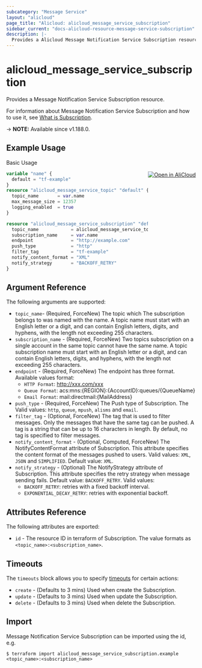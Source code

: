 ```yaml
---
subcategory: "Message Service"
layout: "alicloud"
page_title: "Alicloud: alicloud_message_service_subscription"
sidebar_current: "docs-alicloud-resource-message-service-subscription"
description: |-
  Provides a Alicloud Message Notification Service Subscription resource.
---
```


# alicloud_message_service_subscription

Provides a Message Notification Service Subscription resource.

For information about Message Notification Service Subscription and how to use it, see [What is Subscription](https://www.alibabacloud.com/help/en/message-service/latest/subscribe-1).

-> **NOTE:** Available since v1.188.0.

## Example Usage
<div class="oics-button" style="float: right;margin: 0 0 -40px 0;">
  <a href="https://api.aliyun.com/api-tools/terraform?resource=alicloud_message_service_subscription&exampleId=3088353c-fda4-033c-d999-da276b6090e752310141&activeTab=example&spm=docs.r.message_service_subscription.0.3088353cfd" target="_blank">
    <img alt="Open in AliCloud" src="https://img.alicdn.com/imgextra/i1/O1CN01hjjqXv1uYUlY56FyX_!!6000000006049-55-tps-254-36.svg" style="max-height: 44px; margin: 32px auto; max-width: 100%;">
  </a>
</div>

Basic Usage

```terraform
variable "name" {
  default = "tf-example"
}
resource "alicloud_message_service_topic" "default" {
  topic_name       = var.name
  max_message_size = 12357
  logging_enabled  = true
}

resource "alicloud_message_service_subscription" "default" {
  topic_name            = alicloud_message_service_topic.default.topic_name
  subscription_name     = var.name
  endpoint              = "http://example.com"
  push_type             = "http"
  filter_tag            = "tf-example"
  notify_content_format = "XML"
  notify_strategy       = "BACKOFF_RETRY"
}
```

## Argument Reference

The following arguments are supported:

* `topic_name`- (Required, ForceNew) The topic which The subscription belongs to was named with the name. A topic name must start with an English letter or a digit, and can contain English letters, digits, and hyphens, with the length not exceeding 255 characters.
* `subscription_name` - (Required, ForceNew) Two topics subscription on a single account in the same topic cannot have the same name. A topic subscription name must start with an English letter or a digit, and can contain English letters, digits, and hyphens, with the length not exceeding 255 characters.
* `endpoint` - (Required, ForceNew) The endpoint has three format. Available values format:
  - `HTTP Format`: http://xxx.com/xxx
  - `Queue Format`: acs:mns:{REGION}:{AccountID}:queues/{QueueName}
  - `Email Format`: mail:directmail:{MailAddress}
* `push_type` - (Required, ForceNew) The Push type of Subscription. The Valid values: `http`, `queue`, `mpush`, `alisms` and `email`.
* `filter_tag` - (Optional, ForceNew) The tag that is used to filter messages. Only the messages that have the same tag can be pushed. A tag is a string that can be up to 16 characters in length. By default, no tag is specified to filter messages.
* `notify_content_format` - (Optional, Computed, ForceNew) The NotifyContentFormat attribute of Subscription. This attribute specifies the content format of the messages pushed to users. Valid values: `XML`, `JSON` and `SIMPLIFIED`. Default value: `XML`.
* `notify_strategy` - (Optional) The NotifyStrategy attribute of Subscription. This attribute specifies the retry strategy when message sending fails. Default value: `BACKOFF_RETRY`. Valid values:
  - `BACKOFF_RETRY`: retries with a fixed backoff interval.
  - `EXPONENTIAL_DECAY_RETRY`: retries with exponential backoff.

## Attributes Reference

The following attributes are exported:

* `id` - The resource ID in terraform of Subscription. The value formats as `<topic_name>:<subscription_name>`.

## Timeouts

The `timeouts` block allows you to specify [timeouts](https://www.terraform.io/docs/configuration-0-11/resources.html#timeouts) for certain actions:

* `create` - (Defaults to 3 mins) Used when create the Subscription.
* `update` - (Defaults to 3 mins) Used when update the Subscription.
* `delete` - (Defaults to 3 mins) Used when delete the Subscription.

## Import

Message Notification Service Subscription can be imported using the id, e.g.

```shell
$ terraform import alicloud_message_service_subscription.example <topic_name>:<subscription_name>
```
